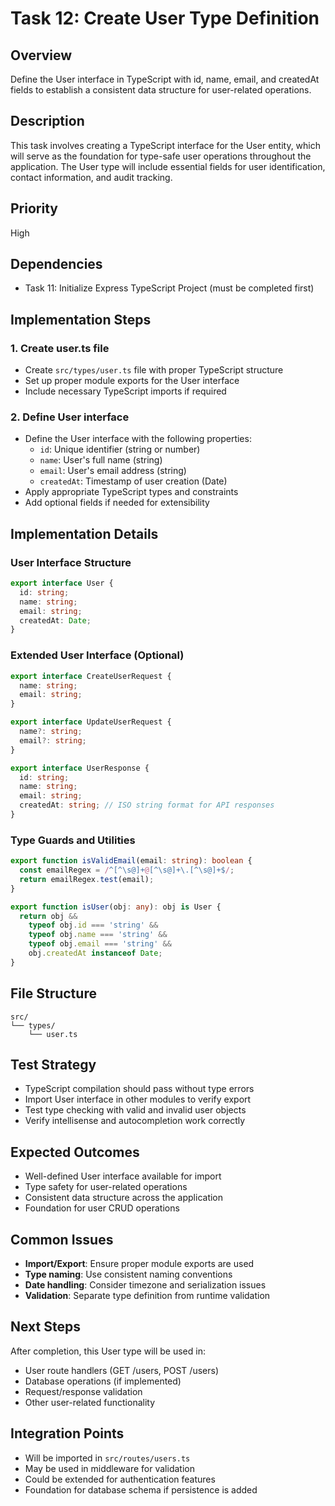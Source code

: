 # Task 12: Create User Type Definition

## Overview
Define the User interface in TypeScript with id, name, email, and createdAt fields to establish a consistent data structure for user-related operations.

## Description
This task involves creating a TypeScript interface for the User entity, which will serve as the foundation for type-safe user operations throughout the application. The User type will include essential fields for user identification, contact information, and audit tracking.

## Priority
High

## Dependencies
- Task 11: Initialize Express TypeScript Project (must be completed first)

## Implementation Steps

### 1. Create user.ts file
- Create `src/types/user.ts` file with proper TypeScript structure
- Set up proper module exports for the User interface
- Include necessary TypeScript imports if required

### 2. Define User interface
- Define the User interface with the following properties:
  - `id`: Unique identifier (string or number)
  - `name`: User's full name (string)
  - `email`: User's email address (string)
  - `createdAt`: Timestamp of user creation (Date)
- Apply appropriate TypeScript types and constraints
- Add optional fields if needed for extensibility

## Implementation Details

### User Interface Structure
```typescript
export interface User {
  id: string;
  name: string;
  email: string;
  createdAt: Date;
}
```

### Extended User Interface (Optional)
```typescript
export interface CreateUserRequest {
  name: string;
  email: string;
}

export interface UpdateUserRequest {
  name?: string;
  email?: string;
}

export interface UserResponse {
  id: string;
  name: string;
  email: string;
  createdAt: string; // ISO string format for API responses
}
```

### Type Guards and Utilities
```typescript
export function isValidEmail(email: string): boolean {
  const emailRegex = /^[^\s@]+@[^\s@]+\.[^\s@]+$/;
  return emailRegex.test(email);
}

export function isUser(obj: any): obj is User {
  return obj && 
    typeof obj.id === 'string' &&
    typeof obj.name === 'string' &&
    typeof obj.email === 'string' &&
    obj.createdAt instanceof Date;
}
```

## File Structure
```
src/
└── types/
    └── user.ts
```

## Test Strategy
- TypeScript compilation should pass without type errors
- Import User interface in other modules to verify export
- Test type checking with valid and invalid user objects
- Verify intellisense and autocompletion work correctly

## Expected Outcomes
- Well-defined User interface available for import
- Type safety for user-related operations
- Consistent data structure across the application
- Foundation for user CRUD operations

## Common Issues
- **Import/Export**: Ensure proper module exports are used
- **Type naming**: Use consistent naming conventions
- **Date handling**: Consider timezone and serialization issues
- **Validation**: Separate type definition from runtime validation

## Next Steps
After completion, this User type will be used in:
- User route handlers (GET /users, POST /users)
- Database operations (if implemented)
- Request/response validation
- Other user-related functionality

## Integration Points
- Will be imported in `src/routes/users.ts`
- May be used in middleware for validation
- Could be extended for authentication features
- Foundation for database schema if persistence is added